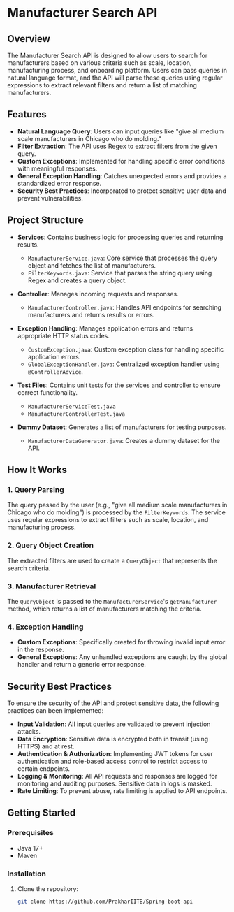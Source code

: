 # Manufacturer Search API

## Overview

The Manufacturer Search API is designed to allow users to search for manufacturers based on various criteria such as scale, location, manufacturing process, and onboarding platform. Users can pass queries in natural language format, and the API will parse these queries using regular expressions to extract relevant filters and return a list of matching manufacturers.

## Features

- **Natural Language Query**: Users can input queries like "give all medium scale manufacturers in Chicago who do molding."
- **Filter Extraction**: The API uses Regex to extract filters from the given query.
- **Custom Exceptions**: Implemented for handling specific error conditions with meaningful responses.
- **General Exception Handling**: Catches unexpected errors and provides a standardized error response.
- **Security Best Practices**: Incorporated to protect sensitive user data and prevent vulnerabilities.

## Project Structure

- **Services**: Contains business logic for processing queries and returning results.
  - `ManufacturerService.java`: Core service that processes the query object and fetches the list of manufacturers.
  - `FilterKeywords.java`: Service that parses the string query using Regex and creates a query object.
  
- **Controller**: Manages incoming requests and responses.
  - `ManufacturerController.java`: Handles API endpoints for searching manufacturers and returns results or errors.

- **Exception Handling**: Manages application errors and returns appropriate HTTP status codes.
  - `CustomException.java`: Custom exception class for handling specific application errors.
  - `GlobalExceptionHandler.java`: Centralized exception handler using `@ControllerAdvice`.

- **Test Files**: Contains unit tests for the services and controller to ensure correct functionality.
  - `ManufacturerServiceTest.java`
  - `ManufacturerControllerTest.java`

- **Dummy Dataset**: Generates a list of manufacturers for testing purposes.
  - `ManufacturerDataGenerator.java`: Creates a dummy dataset for the API.

## How It Works

### 1. Query Parsing
The query passed by the user (e.g., "give all medium scale manufacturers in Chicago who do molding") is processed by the `FilterKeywords`. The service uses regular expressions to extract filters such as scale, location, and manufacturing process.

### 2. Query Object Creation
The extracted filters are used to create a `QueryObject` that represents the search criteria.

### 3. Manufacturer Retrieval
The `QueryObject` is passed to the `ManufacturerService`'s `getManufacturer` method, which returns a list of manufacturers matching the criteria.

### 4. Exception Handling
- **Custom Exceptions**: Specifically created for throwing invalid input error in the response.
- **General Exceptions**: Any unhandled exceptions are caught by the global handler and return a generic error response.

## Security Best Practices

To ensure the security of the API and protect sensitive data, the following practices can been implemented:

- **Input Validation**: All input queries are validated to prevent injection attacks.
- **Data Encryption**: Sensitive data is encrypted both in transit (using HTTPS) and at rest.
- **Authentication & Authorization**: Implementing JWT tokens for user authentication and role-based access control to restrict access to certain endpoints.
- **Logging & Monitoring**: All API requests and responses are logged for monitoring and auditing purposes. Sensitive data in logs is masked.
- **Rate Limiting**: To prevent abuse, rate limiting is applied to API endpoints.

## Getting Started

### Prerequisites

- Java 17+
- Maven

### Installation

1. Clone the repository:
   ```bash
   git clone https://github.com/PrakharIITB/Spring-boot-api
  ```bash

